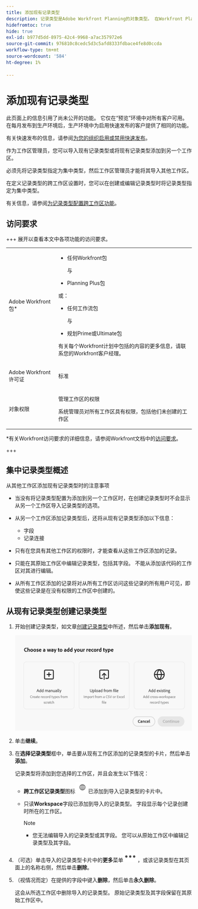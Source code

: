 ```yaml
---
title: 添加现有记录类型
description: 记录类型是Adobe Workfront Planning的对象类型。 在Workfront Planning中，您可以从另一个工作区导入现有记录类型。
hidefromtoc: true
hide: true
exl-id: b977d5dd-8975-42c4-9968-a7ac357972e6
source-git-commit: 976810c8cedc5d3c5afd8333fdbace4fe8d0ccda
workflow-type: tm+mt
source-wordcount: '584'
ht-degree: 1%

---
```


<!-- add these to the metadata, when making this public: 

feature: Workfront Planning
role: User, Admin
author: Alina
recommendations: noDisplay, noCatalog
-->

# 添加现有记录类型

<span class="preview">此页面上的信息引用了尚未公开的功能。 它仅在“预览”环境中对所有客户可用。 在每月发布到生产环境后，生产环境中为启用快速发布的客户提供了相同的功能。</span>

<span class="preview">有关快速发布的信息，请参阅[为您的组织启用或禁用快速发布](/help/quicksilver/administration-and-setup/set-up-workfront/configure-system-defaults/enable-fast-release-process.md)。</span>

作为工作区管理员，您可以导入现有记录类型或将现有记录类型添加到另一个工作区。

必须先将记录类型指定为集中类型，然后工作区管理员才能将其导入其他工作区。

在定义记录类型的跨工作区设置时，您可以在创建或编辑记录类型时将记录类型指定为集中类型。

有关信息，请参阅[为记录类型配置跨工作区功能](/help/quicksilver/planning/architecture/configure-record-type-cross-workspace-capabilities.md)。

## 访问要求

+++ 展开以查看本文中各项功能的访问要求。

<table style="table-layout:auto"> 
<col> 
</col> 
<col> 
</col> 
<tbody> 
    <tr> 
<tr>

</tr>   
<tr> 
   <td role="rowheader"><p>Adobe Workfront包*</p></td> 
   <td> 
<ul><li><p>任何Workfront包</p></li>
与
<li><p>Planning Plus包</p></li></ul>
或：
<ul><li><p>任何工作流包</p> </li>
与
<li><p>规划Prime或Ultimate包</p></li></ul>
<p>有关每个Workfront计划中包括的内容的更多信息，请联系您的Workfront客户经理。 </p> 
   </td>

<tr> 
   <td role="rowheader"><p>Adobe Workfront许可证</p></td> 
   <td><p>标准</p>
   </td> 
  </tr> 
  <tr> 
   <td role="rowheader"><p>对象权限</p></td> 
   <td>   <p>管理工作区</a>的权限 </p>  
   <p>系统管理员对所有工作区具有权限，包括他们未创建的工作区</p>  </td> 
  </tr>  
</tbody> 
</table>

*有关Workfront访问要求的详细信息，请参阅Workfront文档中的[访问要求](/help/quicksilver/administration-and-setup/add-users/access-levels-and-object-permissions/access-level-requirements-in-documentation.md)。

+++   

## 集中记录类型概述

从其他工作区添加现有记录类型时的注意事项

* 当没有将记录类型配置为添加到另一个工作区时，在创建记录类型时不会显示从另一个工作区导入记录类型的选项。<!--add this a tip in the steps below, and/ or add a Conditional step that this is possible only when these record types are first enabled-->
* 从另一个工作区添加记录类型后，还将从现有记录类型添加以下信息：

   * 字段
   * 记录连接

* 只有在您具有其他工作区的权限时，才能查看从这些工作区添加的记录。

* 只能在其原始工作区中编辑记录类型，包括其字段。 不能从添加该代码的工作区对其进行编辑。
* 从所有工作区添加的记录将对从所有工作区访问这些记录的所有用户可见，即使这些记录是在没有权限的工作区中创建的。

## 从现有记录类型创建记录类型

1. 开始创建记录类型，如文章[创建记录类型](/help/quicksilver/planning/architecture/create-record-types.md)中所述，然后单击&#x200B;**添加现有**。<!--check this - the option might have been renamed in the UI-->

   ![模式以添加记录类型，并带有从其他工作区导入的选项](assets/add-record-type-from-existing-workspace-option-when-creating-records.png)

1. 单击&#x200B;**继续**。
1. 在&#x200B;**选择记录类型**&#x200B;框中，单击要从现有工作区添加的记录类型的卡片，然后单击&#x200B;**添加**。

   记录类型将添加到您选择的工作区，并且会发生以下情况：

   * **跨工作区记录类型**&#x200B;图标![跨工作区连接图标](assets/global-icon.png)已添加到导入记录类型的卡片中。
   * 只读&#x200B;**Workspace**&#x200B;字段已添加到导入的记录类型。 字段显示每个记录创建时所在的工作区。

     >[!NOTE]
     >
     >* 您无法编辑导入的记录类型或其字段。 您可以从原始工作区中编辑记录类型及其字段。

1. （可选）单击导入的记录类型卡片中的&#x200B;**更多**&#x200B;菜单![更多](assets/more-menu.png)，或该记录类型在其页面上的名称右侧，然后单击&#x200B;**删除**。
1. （视情况而定）在提供的字段中键入&#x200B;**删除**，然后单击&#x200B;**永久删除**。

   这会从所选工作区中删除导入的记录类型。 原始记录类型及其字段保留在其原始工作区中。

   <!--**************************ASK LILIT ON THIS ONE, NOT SURE IF THIS IS TRUE: Any records added in the current workspace are saved in the original workspace.**********-->



